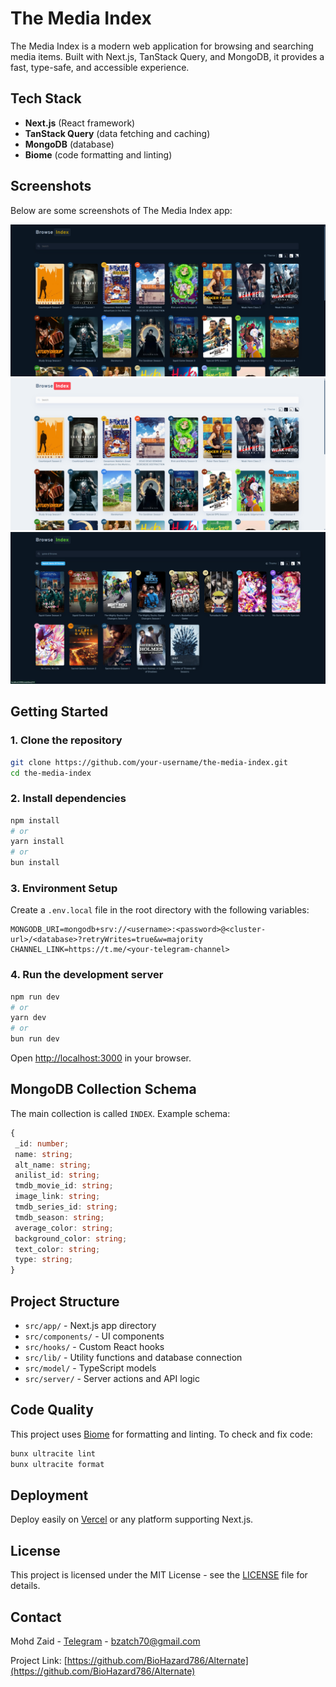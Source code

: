 
# The Media Index

The Media Index is a modern web application for browsing and searching media items. Built with Next.js, TanStack Query, and MongoDB, it provides a fast, type-safe, and accessible experience.

## Tech Stack

- **Next.js** (React framework)
- **TanStack Query** (data fetching and caching)
- **MongoDB** (database)
- **Biome** (code formatting and linting)

## Screenshots

Below are some screenshots of The Media Index app:

<div align="center">
 <img src="mockups/mockup_1.png" alt="App Screenshot 1" width="600" />
 <br/>
 <img src="mockups/mockup_2.png" alt="App Screenshot 2" width="600" />
 <br/>
 <img src="mockups/mockup_3.png" alt="App Screenshot 3" width="600" />
</div>

## Getting Started

### 1. Clone the repository

```bash
git clone https://github.com/your-username/the-media-index.git
cd the-media-index
```

### 2. Install dependencies

```bash
npm install
# or
yarn install
# or
bun install
```

### 3. Environment Setup

Create a `.env.local` file in the root directory with the following variables:

```env
MONGODB_URI=mongodb+srv://<username>:<password>@<cluster-url>/<database>?retryWrites=true&w=majority
CHANNEL_LINK=https://t.me/<your-telegram-channel>
```

### 4. Run the development server

```bash
npm run dev
# or
yarn dev
# or
bun run dev
```

Open [http://localhost:3000](http://localhost:3000) in your browser.

## MongoDB Collection Schema

The main collection is called `INDEX`. Example schema:

```typescript
{
 _id: number;
 name: string;
 alt_name: string;
 anilist_id: string;
 tmdb_movie_id: string;
 image_link: string;
 tmdb_series_id: string;
 tmdb_season: string;
 average_color: string;
 background_color: string;
 text_color: string;
 type: string;
}
```

## Project Structure

- `src/app/` - Next.js app directory
- `src/components/` - UI components
- `src/hooks/` - Custom React hooks
- `src/lib/` - Utility functions and database connection
- `src/model/` - TypeScript models
- `src/server/` - Server actions and API logic

## Code Quality

This project uses [Biome](https://biomejs.dev/) for formatting and linting. To check and fix code:

```bash
bunx ultracite lint
bunx ultracite format
```

## Deployment

Deploy easily on [Vercel](https://vercel.com/) or any platform supporting Next.js.

## License

This project is licensed under the MIT License - see the [LICENSE](LICENSE) file for details.

## Contact

Mohd Zaid - [Telegram](https://t.me/LuLu786) - <bzatch70@gmail.com>

Project Link: [https://github.com/BioHazard786/Alternate](https://github.com/BioHazard786/Alternate)
